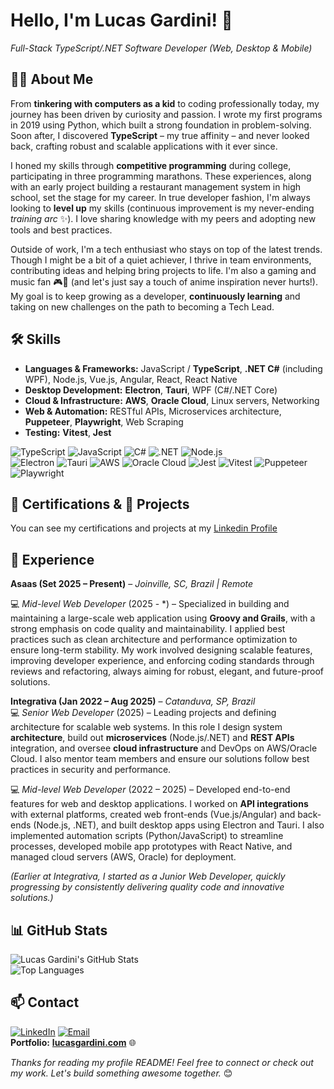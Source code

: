 # Hello, I'm Lucas Gardini! 👋

*Full-Stack TypeScript/.NET Software Developer (Web, Desktop & Mobile)*

## 👨‍💻 About Me

From **tinkering with computers as a kid** to coding professionally today, my journey has been driven by curiosity and passion. I wrote my first programs in 2019 using Python, which built a strong foundation in problem-solving. Soon after, I discovered **TypeScript** – my true affinity – and never looked back, crafting robust and scalable applications with it ever since. 

I honed my skills through **competitive programming** during college, participating in three programming marathons. These experiences, along with an early project building a restaurant management system in high school, set the stage for my career. In true developer fashion, I'm always looking to **level up** my skills (continuous improvement is my never-ending *training arc* ✨). I love sharing knowledge with my peers and adopting new tools and best practices. 

Outside of work, I'm a tech enthusiast who stays on top of the latest trends. Though I might be a bit of a quiet achiever, I thrive in team environments, contributing ideas and helping bring projects to life. I'm also a gaming and music fan 🎮🎵 (and let's just say a touch of anime inspiration never hurts!). My goal is to keep growing as a developer, **continuously learning** and taking on new challenges on the path to becoming a Tech Lead. 

## 🛠️ Skills

- **Languages & Frameworks:**  JavaScript / **TypeScript**, **.NET C#** (including WPF), Node.js, Vue.js, Angular, React, React Native  
- **Desktop Development:** **Electron**, **Tauri**, WPF (C#/.NET Core)  
- **Cloud & Infrastructure:** **AWS**, **Oracle Cloud**, Linux servers, Networking  
- **Web & Automation:** RESTful APIs, Microservices architecture, **Puppeteer**, **Playwright**, Web Scraping  
- **Testing:** **Vitest**, **Jest**

<!-- Badges for some key technologies -->
![TypeScript](https://img.shields.io/badge/TypeScript-3178C6?logo=typescript&logoColor=white&style=flat)
![JavaScript](https://img.shields.io/badge/JavaScript-F7DF1E?logo=javascript&logoColor=black&style=flat)
![C#](https://img.shields.io/badge/C%23-512BD4?logo=csharp&logoColor=white&style=flat)
![.NET](https://img.shields.io/badge/.NET-512BD4?logo=dotnet&logoColor=white&style=flat)
![Node.js](https://img.shields.io/badge/Node.js-339933?logo=nodedotjs&logoColor=white&style=flat)  
![Electron](https://img.shields.io/badge/Electron-47848F?logo=electron&logoColor=white&style=flat)
![Tauri](https://img.shields.io/badge/Tauri-FFC131?logo=tauri&logoColor=black&style=flat)
![AWS](https://img.shields.io/badge/AWS-232F3E?logo=amazonaws&logoColor=white&style=flat)
![Oracle Cloud](https://img.shields.io/badge/Oracle_Cloud-F80000?logo=oracle&logoColor=white&style=flat)
![Jest](https://img.shields.io/badge/Jest-C21325?logo=jest&logoColor=white&style=flat)
![Vitest](https://img.shields.io/badge/Vitest-6E9F18?logo=vitest&logoColor=white&style=flat)
![Puppeteer](https://img.shields.io/badge/Puppeteer-40B5A4?logo=puppeteer&logoColor=white&style=flat)
![Playwright](https://img.shields.io/badge/Playwright-2EAD33?logoColor=white&style=flat)

## 📜 Certifications & 🚀 Projects

You can see my certifications and projects at my [Linkedin Profile](https://www.linkedin.com/in/lucasgardini/)

## 💼 Experience
**Asaas (Set 2025 – Present)** – *Joinville, SC, Brazil | Remote*

💻 *Mid-level Web Developer* (2025 - *) – Specialized in building and maintaining a large-scale web application using **Groovy and Grails**, with a strong emphasis on code quality and maintainability. I applied best practices such as clean architecture and performance optimization to ensure long-term stability. My work involved designing scalable features, improving developer experience, and enforcing coding standards through reviews and refactoring, always aiming for robust, elegant, and future-proof solutions.

**Integrativa (Jan 2022 – Aug 2025)** – *Catanduva, SP, Brazil*  
💻 *Senior Web Developer* (2025) – Leading projects and defining architecture for scalable web systems. In this role I design system **architecture**, build out **microservices** (Node.js/.NET) and **REST APIs** integration, and oversee **cloud infrastructure** and DevOps on AWS/Oracle Cloud. I also mentor team members and ensure our solutions follow best practices in security and performance.

💻 *Mid-level Web Developer* (2022 – 2025) – Developed end-to-end features for web and desktop applications. I worked on **API integrations** with external platforms, created web front-ends (Vue.js/Angular) and back-ends (Node.js, .NET), and built desktop apps using Electron and Tauri. I also implemented automation scripts (Python/JavaScript) to streamline processes, developed mobile app prototypes with React Native, and managed cloud servers (AWS, Oracle) for deployment. 

*(Earlier at Integrativa, I started as a Junior Web Developer, quickly progressing by consistently delivering quality code and innovative solutions.)*

## 📊 GitHub Stats

![Lucas Gardini's GitHub Stats](https://github-readme-stats.vercel.app/api?username=Lucas-Gardini&show_icons=true&theme=tokyonight)  
![Top Languages](https://github-readme-stats.vercel.app/api/top-langs/?username=Lucas-Gardini&layout=compact&theme=tokyonight)

## 📫 Contact

[![LinkedIn](https://img.shields.io/badge/LinkedIn-Connect-blue?logo=linkedin&style=flat)](https://www.linkedin.com/in/lucasgardini) 
[![Email](https://img.shields.io/badge/Email-lucasgardini.dias%40hotmail.com-0078D4?logo=microsoft-outlook&logoColor=white&style=flat)](mailto:lucasgardini.dias@hotmail.com)  
**Portfolio:** [**lucasgardini.com**](https://lucasgardini.com) 🌐

*Thanks for reading my profile README! Feel free to connect or check out my work. Let's build something awesome together.* 😊
